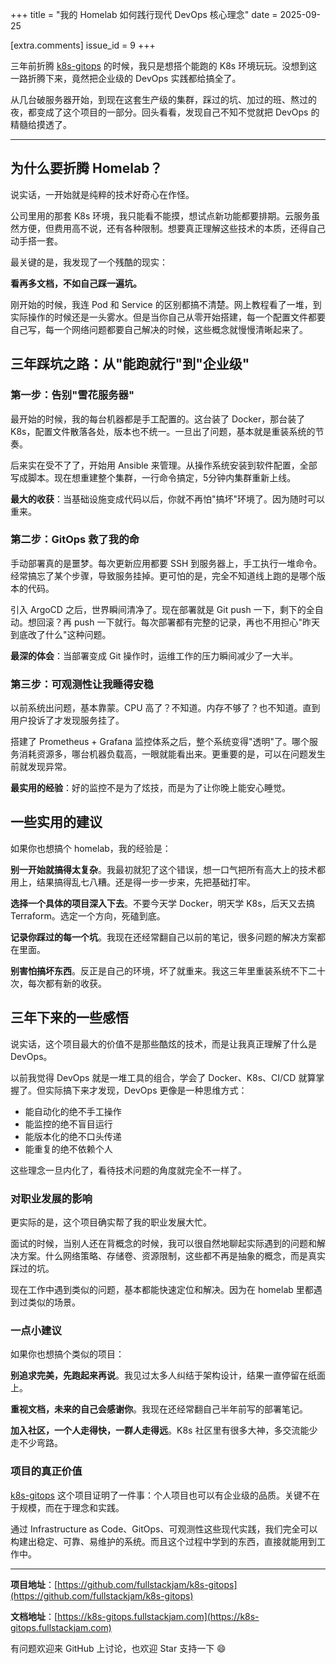 +++
title = "我的 Homelab 如何践行现代 DevOps 核心理念"
date = 2025-09-25

[extra.comments]
issue_id = 9
+++

三年前折腾 [k8s-gitops](https://github.com/fullstackjam/k8s-gitops) 的时候，我只是想搭个能跑的 K8s 环境玩玩。没想到这一路折腾下来，竟然把企业级的 DevOps 实践都给搞全了。

从几台破服务器开始，到现在这套生产级的集群，踩过的坑、加过的班、熬过的夜，都变成了这个项目的一部分。回头看看，发现自己不知不觉就把 DevOps 的精髓给摸透了。

<!--more-->

---

## 为什么要折腾 Homelab？

说实话，一开始就是纯粹的技术好奇心在作怪。

公司里用的那套 K8s 环境，我只能看不能摸，想试点新功能都要排期。云服务虽然方便，但费用高不说，还有各种限制。想要真正理解这些技术的本质，还得自己动手搭一套。

最关键的是，我发现了一个残酷的现实：

**看再多文档，不如自己踩一遍坑。**

刚开始的时候，我连 Pod 和 Service 的区别都搞不清楚。网上教程看了一堆，到实际操作的时候还是一头雾水。但是当你自己从零开始搭建，每一个配置文件都要自己写，每一个网络问题都要自己解决的时候，这些概念就慢慢清晰起来了。

## 三年踩坑之路：从"能跑就行"到"企业级"

### 第一步：告别"雪花服务器"

最开始的时候，我的每台机器都是手工配置的。这台装了 Docker，那台装了 K8s，配置文件散落各处，版本也不统一。一旦出了问题，基本就是重装系统的节奏。

后来实在受不了了，开始用 Ansible 来管理。从操作系统安装到软件配置，全部写成脚本。现在想重建整个集群，一行命令搞定，5分钟内集群重新上线。

**最大的收获**：当基础设施变成代码以后，你就不再怕"搞坏"环境了。因为随时可以重来。

### 第二步：GitOps 救了我的命

手动部署真的是噩梦。每次更新应用都要 SSH 到服务器上，手工执行一堆命令。经常搞忘了某个步骤，导致服务挂掉。更可怕的是，完全不知道线上跑的是哪个版本的代码。

引入 ArgoCD 之后，世界瞬间清净了。现在部署就是 Git push 一下，剩下的全自动。想回滚？再 push 一下就行。每次部署都有完整的记录，再也不用担心"昨天到底改了什么"这种问题。

**最深的体会**：当部署变成 Git 操作时，运维工作的压力瞬间减少了一大半。

### 第三步：可观测性让我睡得安稳

以前系统出问题，基本靠蒙。CPU 高了？不知道。内存不够了？也不知道。直到用户投诉了才发现服务挂了。

搭建了 Prometheus + Grafana 监控体系之后，整个系统变得"透明"了。哪个服务消耗资源多，哪台机器负载高，一眼就能看出来。更重要的是，可以在问题发生前就发现异常。

**最实用的经验**：好的监控不是为了炫技，而是为了让你晚上能安心睡觉。

## 一些实用的建议

如果你也想搞个 homelab，我的经验是：

**别一开始就搞得太复杂**。我最初就犯了这个错误，想一口气把所有高大上的技术都用上，结果搞得乱七八糟。还是得一步一步来，先把基础打牢。

**选择一个具体的项目深入下去**。不要今天学 Docker，明天学 K8s，后天又去搞 Terraform。选定一个方向，死磕到底。

**记录你踩过的每一个坑**。我现在还经常翻自己以前的笔记，很多问题的解决方案都在里面。

**别害怕搞坏东西**。反正是自己的环境，坏了就重来。我这三年里重装系统不下二十次，每次都有新的收获。

## 三年下来的一些感悟

说实话，这个项目最大的价值不是那些酷炫的技术，而是让我真正理解了什么是 DevOps。

以前我觉得 DevOps 就是一堆工具的组合，学会了 Docker、K8s、CI/CD 就算掌握了。但实际搞下来才发现，DevOps 更像是一种思维方式：

- 能自动化的绝不手工操作
- 能监控的绝不盲目运行
- 能版本化的绝不口头传递
- 能重复的绝不依赖个人

这些理念一旦内化了，看待技术问题的角度就完全不一样了。

### 对职业发展的影响

更实际的是，这个项目确实帮了我的职业发展大忙。

面试的时候，当别人还在背概念的时候，我可以很自然地聊起实际遇到的问题和解决方案。什么网络策略、存储卷、资源限制，这些都不再是抽象的概念，而是真实踩过的坑。

现在工作中遇到类似的问题，基本都能快速定位和解决。因为在 homelab 里都遇到过类似的场景。

### 一点小建议

如果你也想搞个类似的项目：

**别追求完美，先跑起来再说**。我见过太多人纠结于架构设计，结果一直停留在纸面上。

**重视文档，未来的自己会感谢你**。我现在还经常翻自己半年前写的部署笔记。

**加入社区，一个人走得快，一群人走得远**。K8s 社区里有很多大神，多交流能少走不少弯路。

### 项目的真正价值

[k8s-gitops](https://github.com/fullstackjam/k8s-gitops) 这个项目证明了一件事：个人项目也可以有企业级的品质。关键不在于规模，而在于理念和实践。

通过 Infrastructure as Code、GitOps、可观测性这些现代实践，我们完全可以构建出稳定、可靠、易维护的系统。而且这个过程中学到的东西，直接就能用到工作中。

---

**项目地址**：[https://github.com/fullstackjam/k8s-gitops](https://github.com/fullstackjam/k8s-gitops)

**文档地址**：[https://k8s-gitops.fullstackjam.com](https://k8s-gitops.fullstackjam.com)

有问题欢迎来 GitHub 上讨论，也欢迎 Star 支持一下 😄
